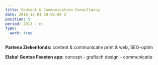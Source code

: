 ```yaml
---
title: Content & Communication Consultancy
date: 2016-12-01 10:02:00 Z
position: 5
period: 2013 - nu
type:
  werk: true
---
```


**Partena Ziekenfonds:** content & communicatie print & web, SEO-optim

**Elaba! Gentse Feesten app:** concept - grafisch design - communicatie